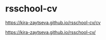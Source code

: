 # rsschool-cv

https://kira-zaytseva.github.io/rsschool-cv/cv

https://kira-zaytseva.github.io/rsschool-cv/
